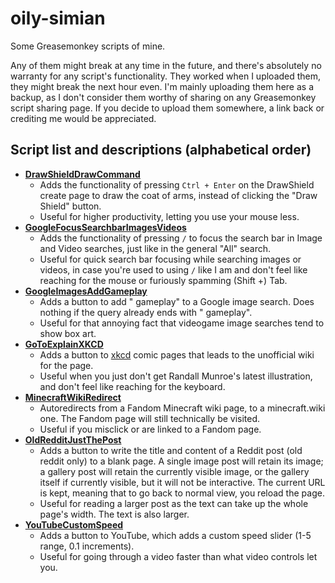# oily-simian
Some Greasemonkey scripts of mine.

Any of them might break at any time in the future, and there's absolutely no warranty for any script's functionality. They worked when I uploaded them, they might break the next hour even. I'm mainly uploading them here as a backup, as I don't consider them worthy of sharing on any Greasemonkey script sharing page. If you decide to upload them somewhere, a link back or crediting me would be appreciated.

## Script list and descriptions (alphabetical order)

- **[DrawShieldDrawCommand](/Scripts/DrawShieldDrawCommand.js)**
  - Adds the functionality of pressing `Ctrl + Enter` on the DrawShield create page to draw the coat of arms, instead of clicking the "Draw Shield" button.
  - Useful for higher productivity, letting you use your mouse less.
- **[GoogleFocusSearchbarImagesVideos](/Scripts/GoogleFocusSearchbarImagesVideos.js)**
  - Adds the functionality of pressing `/` to focus the search bar in Image and Video searches, just like in the general "All" search.
  - Useful for quick search bar focusing while searching images or videos, in case you're used to using `/` like I am and don't feel like reaching for the mouse or furiously spamming (Shift +) Tab.
- **[GoogleImagesAddGameplay](/Scripts/GoogleImagesAddGameplay.js)**
  - Adds a button to add " gameplay" to a Google image search. Does nothing if the query already ends with " gameplay".
  - Useful for that annoying fact that videogame image searches tend to show box art.
- **[GoToExplainXKCD](/Scripts/GoToExplainXKCD.js)**
  - Adds a button to [xkcd](https://xkcd.com/) comic pages that leads to the unofficial wiki for the page.
  - Useful when you just don't get Randall Munroe's latest illustration, and don't feel like reaching for the keyboard.
- **[MinecraftWikiRedirect](/Scripts/MinecraftWikiRedirect.js)**
  - Autoredirects from a Fandom Minecraft wiki page, to a minecraft.wiki one. The Fandom page will still technically be visited.
  - Useful if you misclick or are linked to a Fandom page.
- **[OldRedditJustThePost](/Scripts/OldRedditJustThePost.js)**
  - Adds a button to write the title and content of a Reddit post (old reddit only) to a blank page. A single image post will retain its image; a gallery post will retain the currently visible image, or the gallery itself if currently visible, but it will not be interactive. The current URL is kept, meaning that to go back to normal view, you reload the page.
  - Useful for reading a larger post as the text can take up the whole page's width. The text is also larger.
- **[YouTubeCustomSpeed](/Scripts/YouTubeCustomSpeed.js)**
  - Adds a button to YouTube, which adds a custom speed slider (1-5 range, 0.1 increments).
  - Useful for going through a video faster than what video controls let you.
